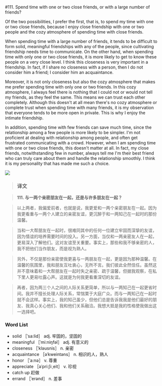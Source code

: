 #111. Spend time with one or two close friends, or with a large number of friends?

Of the two possibilities, I prefer the first, that is, to spend my time with one or two close friends, because I enjoy close friendship with one or two people and the cozy atmosphere of spending time with close friends.

When spending time with a large number of friends, it tends to be difficult to form solid, meaningful friendships with any of the people, since cultivating friendship needs time to communicate. On the other hand, when spending time with only one or two close friends, it is more likely to get to know these people on a very close level. I think this closeness is very important in a friendship. In fact, if I share no closeness with a person, then I do not consider him a friend; I consider him an acquaintance.

Moreover, it is not only closeness but also the cozy atmosphere that makes me prefer spending time with only one or two friends. In this cozy atmosphere, I always feel there is nothing that I could not or would not tell my friends, as they feel the same. This means we can trust each other completely. Although this doesn't at all mean there's no cozy atmosphere or complete trust when spending time with many friends, it is my observation that everyone tends to be more open in private. This is why I enjoy the intimate friendship.

In addition, spending time with few friends can save much time, since the relationship among a few people is more likely to be simpler. I'm not proficient at dealing with relationship among people, and often get frustrated communicating with a crowd. However, when I am spending time with one or two close friends, this doesn't matter at all. In fact, my close friends, notwithstanding few in number, always tell me I'm their best friend who can truly care about them and handle the relationship smoothly. I think it is my personality that has made me such a choice.

![](images/TOEFL-iBT-High-Score-Essays-111.jpg)

> ### 译文

> **111. 与一两个亲密朋友在一起，还是与许多朋友在一起？**

> 以上两者，我偏爱前者，也就是说，我更爱和一两个亲密朋友在一起。因为我更看重与一两个人建立的亲密友谊，更沉醉于和一两知己在一起时的那份温馨。

> 当和一大帮朋友在一起时，很难同其中的任何一位建立牢固而深挚的友谊，因为情谊的培养需要时间的投入。另一方面，当仅和一两亲密友人在一起，更易深入了解他们。这对友谊至关重要。事实上，那些和我不够亲密的人，我不把他们当作朋友，而是视为熟人。

> 另外，不仅是那份亲密使我更喜与一两朋友在一起，更是因为那种温馨。在温馨的氛围里，我和朋友互吐衷心，无所不言。我们彼此全然信任。虽然这并不意味着和一大帮朋友在一起时失之亲密、疏于温馨，但据我观察，在私下里人更易吐露心声。这就是为何我更看重深切的友谊。

> 再者，因为两三个人之间的人际关系更简单，所以与一两知己在一起更省时间。我并不擅长处理人际关系，常惴栗于大庭广众。而与一两知己在一起时就不会这样。事实上，我的知己虽少，但他们总是告诉我我是他们最好的朋友、我真心关心他们、我和他们关系融洽。我想大抵是我的性格使我做出这一选择吧。 

### Word List

 * solid ［ˈsa:lid］ adj. 牢固的，坚固的
 * meaningful ［ˈmi:niŋfəl］ adj. 有意义的
 * closeness ［ˈkləusnis］ n. 亲密
 * acquaintance ［əˈkweintəns］ n. 相识的人，熟人
 * honor ［ˈa:nə］ v. 尊重
 * appreciate ［əˈpri:ʃi:ˌeit］ v. 珍视
 * catch up 赶做
 * errand ［ˈerənd］ n. 差事

